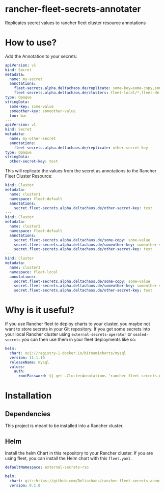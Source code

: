 # rancher-fleet-secrets-annotater
Replicates secret values to rancher fleet cluster resource annotations

# How to use?

Add the Annotation to your secrets:

```yaml
apiVersion: v1
kind: Secret
metadata:
  name: my-secret
  annotations:
    fleet-secrets.alpha.deltachaos.de/replicate: some-key=some-copy,someother-key
    fleet-secrets.alpha.deltachaos.de/clusters: fleet-local/*,fleet-default/cluster1
type: Opaque
stringData:
  some-key: some-value
  someother-key: someother-value
  foo: bar
---
apiVersion: v1
kind: Secret
metadata:
  name: my-other-secret
  annotations:
    fleet-secrets.alpha.deltachaos.de/replicate: other-secret-key
type: Opaque
stringData:
  other-secret-key: test
```

This will replicate the values from the secret as annotations to the Rancher Fleet Cluster Resource:

```yaml
kind: Cluster
metadata:
  name: cluster1
  namespace: fleet-default
  annotations:
    secret.fleet-secrets.alpha.deltachaos.de/other-secret-key: test
---
kind: Cluster
metadata:
  name: cluster2
  namespace: fleet-default
  annotations:
    secret.fleet-secrets.alpha.deltachaos.de/some-copy: some-value
    secret.fleet-secrets.alpha.deltachaos.de/someother-key: someother-value
    secret.fleet-secrets.alpha.deltachaos.de/other-secret-key: test
---
kind: Cluster
metadata:
  name: cluster3
  namespace: fleet-local
  annotations:
    secret.fleet-secrets.alpha.deltachaos.de/some-copy: some-value
    secret.fleet-secrets.alpha.deltachaos.de/someother-key: someother-value
    secret.fleet-secrets.alpha.deltachaos.de/other-secret-key: test
```

# Why is it useful?

If you use Rancher fleet to deploy charts to your cluster, you maybe not want to store secrets in your Git repository. If you get some secrets into your local Rancher cluster using `external-secrets-operator` or `sealed-secrets` you can then use them in your fleet deployments like so:

```yaml
helm:
  chart: oci://registry-1.docker.io/bitnamicharts/mysql
  version: 11.1.10
  releaseName: mysql
  values:
    auth:
      rootPassword: ${ get .ClusterAnnotations "rancher-fleet-secrets.deltachaos.de/secret/some-copy" }
```

# Installation 

## Dependencies

This project is meant to be installed into a Rancher cluster.

## Helm

Install the helm Chart in this repository to your Rancher cluster. If you are using fleet, you can install the Helm
chart with this `fleet.yaml`.

```yaml
defaultNamespace: external-secrets-rso

helm:
  chart: git::https://github.com/Deltachaos/rancher-fleet-secrets-annotater//helm/rancher-fleet-secrets-annotater?ref=main
  version: 0.1.0
